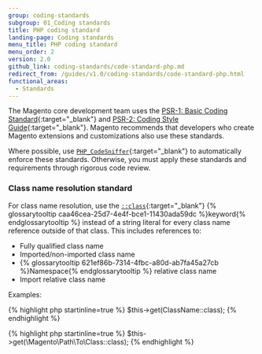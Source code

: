 ```yaml
---
group: coding-standards
subgroup: 01_Coding standards
title: PHP coding standard
landing-page: Coding standards
menu_title: PHP coding standard
menu_order: 2
version: 2.0
github_link: coding-standards/code-standard-php.md
redirect_from: /guides/v1.0/coding-standards/code-standard-php.html
functional_areas:
  - Standards
---
```


The Magento core development team uses the [PSR-1: Basic Coding Standard](http://www.php-fig.org/psr/psr-1/){:target="_blank"} and [PSR-2: Coding Style Guide](http://www.php-fig.org/psr/psr-2/){:target="_blank"}.
Magento recommends that developers who create Magento extensions and customizations also use these standards.

Where possible, use [`PHP_CodeSniffer`](https://github.com/squizlabs/PHP_CodeSniffer){:target="_blank"} to automatically enforce these standards.
Otherwise, you must apply these standards and requirements through rigorous code review.

### Class name resolution standard

For class name resolution, use the [`::class`](http://php.net/manual/en/language.oop5.basic.php#language.oop5.basic.class.class){:target="_blank"} {% glossarytooltip caa46cea-25d7-4e4f-bce1-11430ada59dc %}keyword{% endglossarytooltip %} instead of a string literal for every class name reference outside of that class.
This includes references to:

* Fully qualified class name
* Imported/non-imported class name
* {% glossarytooltip 621ef86b-7314-4fbc-a80d-ab7fa45a27cb %}Namespace{% endglossarytooltip %} relative class name
* Import relative class name

Examples:

{% highlight php startinline=true %}
  $this->get(ClassName::class);
{% endhighlight %}

{% highlight php startinline=true %}
  $this->get(\Magento\Path\To\Class::class);
{% endhighlight %}
